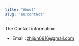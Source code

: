 ```yaml
---
title: "About"
slug: "en/contact"
---
```


The Contact information: 

* Email : zhijun0916@gmail.com
